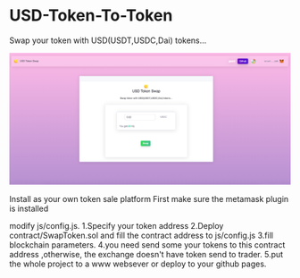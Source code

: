 # USD-Token-To-Token
Swap your token with USD(USDT,USDC,Dai) tokens...

<img src="screen.png">


Install as your own token sale platform
First make sure the metamask plugin is installed

modify js/config.js.
1.Specify your token address
2.Deploy contract/SwapToken.sol and fill the contract address to js/config.js
3.fill blockchain parameters.
4.you need send some your tokens to this contract address ,otherwise, the exchange doesn't have token send to trader.
5.put the whole project to a www websever or deploy to your github pages.
